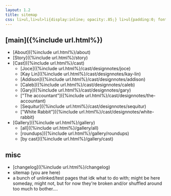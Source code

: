 ```yaml
---
layout: 1.2
title: sitemap
css: li>ul,li>ul>li{display:inline; opacity:.85;} li>ul{padding:0; font-size:.85em; text-transform:uppercase; letter-spacing:.05em;} li>ul>li:before{content:"▪"; padding-right:.25em;}
---
```

<!--needs to be updated for colorscript + design note pages

for ease of later re-adding: 
	- [01]({%include url.html%}/story/01)
	- [02]({%include url.html%}/story/02)
	- [03]({%include url.html%}/story/03)
	- [04]({%include url.html%}/story/04)
	- [05]({%include url.html%}/story/05)
	- [06]({%include url.html%}/story/06)
	- [07]({%include url.html%}/story/07)
	- [08]({%include url.html%}/story/08)
	- [09]({%include url.html%}/story/09)
	- [10]({%include url.html%}/story/10)
	- [11]({%include url.html%}/story/11)
-->

## [main]({%include url.html%})
- [About]({%include url.html%}/about)
- [Story]({%include url.html%}/story)
- [Cast]({%include url.html%}/cast)
	- [Joce]({%include url.html%}/cast/designnotes/joce)
	- [Kay Lin]({%include url.html%}/cast/designnotes/kay-lin)
	- [Addison]({%include url.html%}/cast/designnotes/addison)
	- [Caleb]({%include url.html%}/cast/designnotes/caleb)
	- [Gary]({%include url.html%}/cast/designnotes/gary)
	- ["The&nbsp;accountant"]({%include url.html%}/cast/designnotes/the-accountant)
	- [Sequitur]({%include url.html%}/cast/designnotes/sequitur)
	- ["White&nbsp;Rabbit"]({%include url.html%}/cast/designnotes/white-rabbit)
- [Gallery]({%include url.html%}/gallery)
	- [all]({%include url.html%}/gallery/all)
	- [roundups]({%include url.html%}/gallery/roundups)
	- [by&nbsp;cast]({%include url.html%}/gallery/cast)

## misc
- [changelog]({%include url.html%}/changelog)
- sitemap (you are here)
- a bunch of unlinked/test pages that idk what to do with; might be here someday, might not, but for now they're broken and/or shuffled around too much to bother....